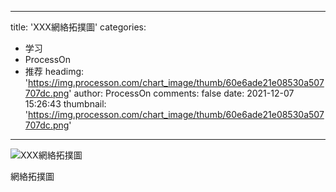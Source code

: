 
---
title: 'XXX網絡拓撲圖'
categories: 
 - 学习
 - ProcessOn
 - 推荐
headimg: 'https://img.processon.com/chart_image/thumb/60e6ade21e08530a507707dc.png'
author: ProcessOn
comments: false
date: 2021-12-07 15:26:43
thumbnail: 'https://img.processon.com/chart_image/thumb/60e6ade21e08530a507707dc.png'
---

<div>   
<img class="thumb" alt="XXX網絡拓撲圖" src="https://img.processon.com/chart_image/thumb/60e6ade21e08530a507707dc.png" referrerpolicy="no-referrer">
<p>網絡拓撲圖</p>  
</div>
            